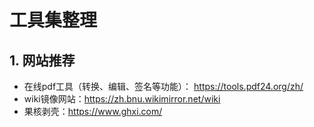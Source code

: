 # 工具集整理

## 1. 网站推荐

- 在线pdf工具（转换、编辑、签名等功能）： https://tools.pdf24.org/zh/
- wiki镜像网站：https://zh.bnu.wikimirror.net/wiki
- 果核剥壳：https://www.ghxi.com/